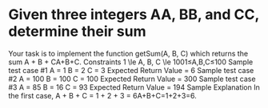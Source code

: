 # Given three integers AA, BB, and CC, determine their sum

Your task is to implement the function getSum(A, B, C) which returns the sum A + B + CA+B+C.
Constraints
1 \le A, B, C \le 1001≤A,B,C≤100
Sample test case #1
A = 1
B = 2
C = 3
Expected Return Value = 6
Sample test case #2
A = 100
B = 100
C = 100
Expected Return Value = 300
Sample test case #3
A = 85
B = 16
C = 93
Expected Return Value = 194
Sample Explanation
In the first case, A + B + C = 1 + 2 + 3 = 6A+B+C=1+2+3=6.
